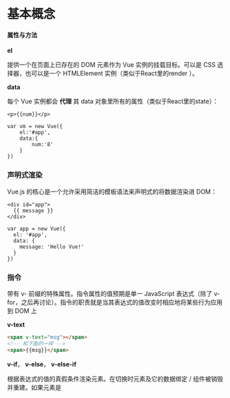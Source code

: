 # 基本概念


#### 属性与方法

**el**

提供一个在页面上已存在的 DOM 元素作为 Vue 实例的挂载目标。可以是 CSS 选择器，也可以是一个 HTMLElement 实例（类似于React里的render
）。

**data**

每个 Vue 实例都会 **代理** 其 data 对象里所有的属性（类似于React里的state）：
```
<p>{{num}}</p>
```

```
var vm = new Vue({
	el:'#app',
	data:{
		num:'8'
	}
})
```

### 声明式渲染

Vue.js 的核心是一个允许采用简洁的模板语法来声明式的将数据渲染进 DOM：

```
<div id="app">
  {{ message }}
</div>
```

```
var app = new Vue({
  el: '#app',
  data: {
    message: 'Hello Vue!'
  }
})
```

### 指令

带有 v- 前缀的特殊属性。指令属性的值预期是单一 JavaScript 表达式（除了 v-for，之后再讨论）。指令的职责就是当其表达式的值改变时相应地将某些行为应用到 DOM 上

**v-text**
```html
<span v-text="msg"></span>
<!-- 和下面的一样 -->
<span>{{msg}}</span>
```

**v-if**，
**v-else**，
**v-else-if**

根据表达式的值的真假条件渲染元素。在切换时元素及它的数据绑定 / 组件被销毁并重建。如果元素是 <template> ，将提出它的内容作为条件块。

```html
<template>
<!--包裹判断的元素，判断元素相邻不用包裹-->
<div v-if="type === 'A'">A</div>
<div v-else-if="type === 'B'">B</div>
<div v-else-if="type === 'C'">C</div>
<div v-else>Not A/B/C</div>
</template>
```

```JS
var vm = new Vue({
	el:'#app',
	data:{
		type:'A'
	}
})
```

**v-show**

**v-for**

基于源数据多次渲染元素或模板块。此指令之值，必须使用特定语法 alias in expression ，为当前遍历的元素提供别名：

```
<li v-for='(item,i) in todos'>
	index:{{i}}----{{item.text}}
</li>
```
```
data:{
	todos: [
		{id:1,text:'do what'},
		{id:2,text:'do why'},
		{id:3,text:'do when'}
	]
}
```

**v-for** 对象的遍历

```js
<div v-for="(value, key, index) in object">
  {{ index }}. {{ key }} : {{ value }}
</div>
```

```js
data:{
	object: {
		FirstName: 'John',
		LastName: 'Doe',
		Age: 30
	}
}
```

**v-bind**

动态地绑定一个或多个特性，或一个组件 prop 到表达式。

在绑定 class 或 style 特性时，支持其它类型的值，如数组或对象。可以通过下面的教程链接查看详情。

在绑定 prop 时，prop 必须在子组件中声明。可以用修饰符指定不同的绑定类型。

没有参数时，可以绑定到一个包含键值对的对象。注意此时 class 和 style 绑定不支持数组和对象。
```
<div v-bind:id='id' v-bind:class='"main"'></div>
```

行内样式的写法

```
:style="{color:'teal',fontSize:'20px'}"
```

对象写法

```html
<div v-bind:style="{ color: activeColor, fontSize: fontSize + 'px' }"></div>
```

```
data: {
  activeColor: 'red',
  fontSize: 30
}
```

直接绑定到一个样式对象

```
div v-bind:style="styleObject"></div>
```
```
data: {
  styleObject: {
    color: 'red',
    fontSize: '13px'
  }
}
```

**v-model**

表单控件绑定

```html
<p>Message is: {{ message }}</p>
<input v-model="message" placeholder="edit me">
```
多个勾选框，绑定到同一个数组：
```
<input type="checkbox" id="jack" value="Jack" v-model="checkedNames">
<label for="jack">Jack</label>
<input type="checkbox" id="john" value="John" v-model="checkedNames">
<label for="john">John</label>
<input type="checkbox" id="mike" value="Mike" v-model="checkedNames">
<label for="mike">Mike</label>
<br>
<span>Checked names: {{ checkedNames }}</span>
```
```
new Vue({
  el: '...',
  data: {
    checkedNames: ['John']
  }
})
```

**修饰符**

.lazy

在默认情况下， v-model 在 input 事件中同步输入框的值与数据 (除了 上述 IME 部分)，但你可以添加一个修饰符 lazy ，从而转变为在 change 事件中同步：
```html
<!-- 在 "change" 而不是 "input" 事件中更新 -->
<input v-model.lazy="msg" >
```

.number

如果想自动将用户的输入值转为 Number 类型（如果原值的转换结果为 NaN 则返回原值），可以添加一个修饰符 number 给 v-model 来处理输入值：
```
<input v-model.number="age" type="number">
```

.trim

如果要自动过滤用户输入的首尾空格，可以添加 trim 修饰符到 v-model 上过滤输入：
```
<input v-model.trim="msg">
```

###计算属性

```
data:{
	books:[
		{name:'Nodejs',price:5,num:3},
		{name:'Vue',price:10,num:2},
		{name:'React',price:50,num:10},
	],
	computend:{
		totalMoney:function(){
			let todal = 0
			this.books.forEach(item => total+=item.price*item.num)
			return todal
		}
	}
}
```

**v-on**

可以用 v-on 指令监听 DOM 事件来触发一些 JavaScript 代码。
```
<div id="example-1">
  <button v-on:click="counter += 1">增加 1</button>
  <p>这个按钮被点击了 {{ counter }} 次。</p>
</div>
```
```
var example1 = new Vue({
  el: '#example-1',
  data: {
    counter: 0
  }
})
```
```
<h1 v-show='show'>Hello Word</h1>
<button v-on:click='change("hello",$event)'>切换<button>
```
```
data:{
	show:true
}
methods:{
	change(text,event){
		console.log(text,event)
		this.show = !this.show
	}
}
```

挂载
```
<!--<my-chile></my-chile>-->
```

### 过滤器

Vue.js 允许你自定义过滤器，可被用作一些常见的文本格式化。过滤器可以用在两个地方：mustache 插值和 v-bind 表达式。过滤器应该被添加在 JavaScript 表达式的尾部，由“管道”符指示：
```
<!-- in mustaches -->
{{ message | capitalize }}
<!-- in v-bind -->
<div v-bind:id="rawId | formatId"></div>
```

过滤器函数总接受表达式的值作为第一个参数。
```
new Vue({
  // ...
  filters: {
    capitalize: function (value) {
      if (!value) return ''
      value = value.toString()
      return value.charAt(0).toUpperCase() + value.slice(1)
    }
  }
})
```

可以同时写2个过滤器
```
{{ message | filterA | filterB }}
```

过滤器是 JavaScript 函数，因此可以接受参数：
```
{{ message | filterA('arg1', arg2) }}
```
这里，字符串 'arg1' 将传给过滤器作为第二个参数， arg2 表达式的值将被求值然后传给过滤器作为第三个参数。
